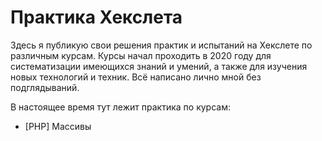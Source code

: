 # Практика Хекслета
Здесь я публикую свои решения практик и испытаний на Хекслете по различным курсам.
Курсы начал проходить в 2020 году для систематизации имеющихся знаний и умений, а также для изучения новых технологий и техник.
Всё написано лично мной без подглядываний.

В настоящее время тут лежит практика по курсам:
  - [PHP] Массивы
